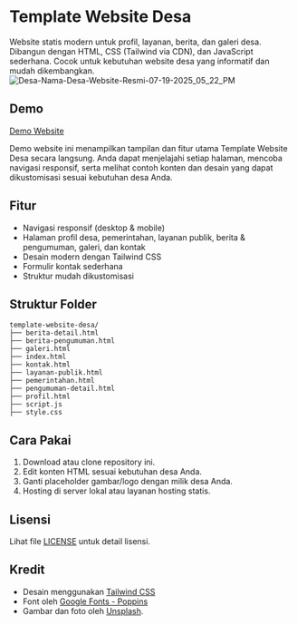# Template Website Desa

Website statis modern untuk profil, layanan, berita, dan galeri desa. Dibangun dengan HTML, CSS (Tailwind via CDN), dan JavaScript sederhana. Cocok untuk kebutuhan website desa yang informatif dan mudah dikembangkan.
![Desa-Nama-Desa-Website-Resmi-07-19-2025_05_22_PM](https://github.com/user-attachments/assets/ada36c08-196e-4e54-9daa-771b5e0f3404)


## Demo
[Demo Website](https://dimartarmizi.github.io/template-website-desa/)

Demo website ini menampilkan tampilan dan fitur utama Template Website Desa secara langsung. Anda dapat menjelajahi setiap halaman, mencoba navigasi responsif, serta melihat contoh konten dan desain yang dapat dikustomisasi sesuai kebutuhan desa Anda.

## Fitur
- Navigasi responsif (desktop & mobile)
- Halaman profil desa, pemerintahan, layanan publik, berita & pengumuman, galeri, dan kontak
- Desain modern dengan Tailwind CSS
- Formulir kontak sederhana
- Struktur mudah dikustomisasi

## Struktur Folder
```
template-website-desa/
├── berita-detail.html
├── berita-pengumuman.html
├── galeri.html
├── index.html
├── kontak.html
├── layanan-publik.html
├── pemerintahan.html
├── pengumuman-detail.html
├── profil.html
├── script.js
├── style.css
```

## Cara Pakai
1. Download atau clone repository ini.
2. Edit konten HTML sesuai kebutuhan desa Anda.
3. Ganti placeholder gambar/logo dengan milik desa Anda.
4. Hosting di server lokal atau layanan hosting statis.

## Lisensi
Lihat file [LICENSE](LICENSE) untuk detail lisensi.

## Kredit
- Desain menggunakan [Tailwind CSS](https://tailwindcss.com/)
- Font oleh [Google Fonts - Poppins](https://fonts.google.com/specimen/Poppins)
- Gambar dan foto oleh [Unsplash](https://unsplash.com/).
